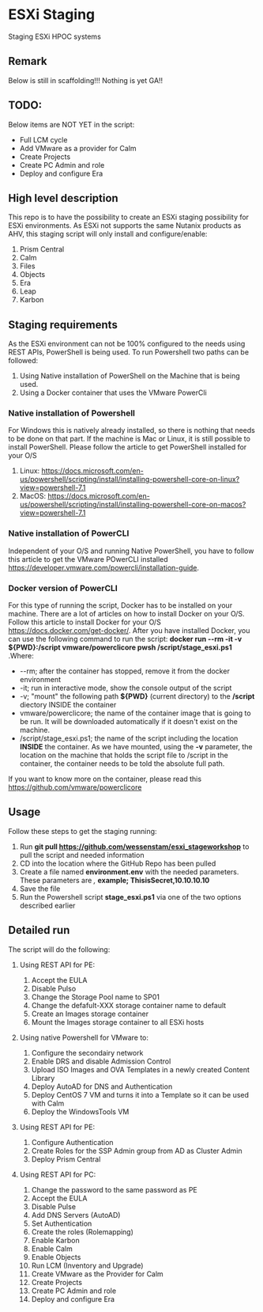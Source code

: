 # ESXi Staging
Staging ESXi HPOC systems

## Remark
Below is still in scaffolding!!! Nothing is yet GA!!

## TODO:
Below items are NOT YET in the script:
- Full LCM cycle
- Add VMware as a provider for Calm
- Create Projects
- Create PC Admin and role
- Deploy and configure Era


## High level description
This repo is to have the possibility to create an ESXi staging possibility for ESXi environments.
As ESXi not supports the same Nutanix products as AHV, this staging script will only install and configure/enable:
1. Prism Central
2. Calm
3. Files
4. Objects
5. Era
6. Leap
7. Karbon

## Staging requirements
As the ESXi environment can not be 100% configured to the needs using REST APIs, PowerShell is being used. To run Powershell two paths can be followed:

1. Using Native installation of PowerShell on the Machine that is being used.
2. Using a Docker container that uses the VMware PowerCli

### Native installation of Powershell
For Windows this is natively already installed, so there is nothing that needs to be done on that part. 
If the machine is Mac or Linux, it is still possible to install PowerShell. Please follow the article to get PowerShell installed for your O/S

1. Linux: https://docs.microsoft.com/en-us/powershell/scripting/install/installing-powershell-core-on-linux?view=powershell-7.1
2. MacOS: https://docs.microsoft.com/en-us/powershell/scripting/install/installing-powershell-core-on-macos?view=powershell-7.1

### Native installation of PowerCLI
Independent of your O/S and running Native PowerShell, you have to follow this article to get the VMware POwerCLI installed https://developer.vmware.com/powercli/installation-guide. 

### Docker version of PowerCLI
For this type of running the script, Docker has to be installed on your machine. There are a lot of articles on how to install Docker on your O/S. Follow this article to install Docker for your O/S https://docs.docker.com/get-docker/. After you have installed Docker, you can use the following command to run the script: **docker run --rm -it -v ${PWD}:/script vmware/powerclicore pwsh /script/stage_esxi.ps1** .Where:

- --rm; after the container has stopped, remove it from the docker environment
- -it; run in interactive mode, show the console output of the script
- -v; "mount" the following path **${PWD}** (current directory) to the **/script** diectory INSIDE the container
- vmware/powerclicore; the name of the container image that is going to be run. It will be downloaded automatically if it doesn't exist on the machine.
- /script/stage_esxi.ps1; the name of the script including the location **INSIDE** the container. As we have mounted, using the **-v** parameter, the location on the machine that holds the script file to /script in the container, the container needs to be told the absolute full path.

If you want to know more on the container, please read this https://github.com/vmware/powerclicore
## Usage
Follow these steps to get the staging running:

1. Run **git pull https://github.com/wessenstam/esxi_stageworkshop** to pull the script and needed information
2. CD into the location where the GitHub Repo has been pulled
3. Create a file named **environment.env** with the needed parameters. These parameters are *<PE password>,<IP address of the PE instance>* **example; ThisisSecret,10.10.10.10**
4. Save the file
4. Run the Powershell script **stage_esxi.ps1** via one of the two options described earlier

## Detailed run
The script will do the following:
1. Using REST API for PE:

   1. Accept the EULA
   2. Disable Pulso
   3. Change the Storage Pool name to SP01
   4. Change the defafult-XXX storage container name to default
   5. Create an Images storage container
   6. Mount the Images storage container to all ESXi hosts

2. Using native Powershell for VMware to:

   1. Configure the secondairy network
   2. Enable DRS and disable Admission Control
   3. Upload ISO Images and OVA Templates in a newly created Content Library
   4. Deploy AutoAD for DNS and Authentication
   5. Deploy CentOS 7 VM and turns it into a Template so it can be used with Calm
   6. Deploy the WindowsTools VM

3. Using REST API for PE:

   1. Configure Authentication
   2. Create Roles for the SSP Admin group from AD as Cluster Admin
   3. Deploy Prism Central

4. Using REST API for PC:
   
   1. Change the password to the same password as PE
   2. Accept the EULA
   3. Disable Pulse
   4. Add DNS Servers (AutoAD)
   5. Set Authentication
   6. Create the roles (Rolemapping)
   7. Enable Karbon
   8. Enable Calm
   9. Enable Objects
   10. Run LCM (Inventory and Upgrade)
   11. Create VMware as the Provider for Calm
   12. Create Projects
   13. Create PC Admin and role
   14. Deploy and configure Era
